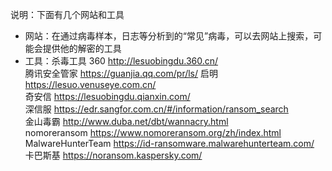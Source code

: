 说明：下面有几个网站和工具
- 网站：在通过病毒样本，日志等分析到的“常见”病毒，可以去网站上搜索，可能会提供他的解密的工具
- 工具：杀毒工具
	360	http://lesuobingdu.360.cn/                          
	腾讯安全管家	https://guanjia.qq.com/pr/ls/
	启明	https://lesuo.venuseye.com.cn/                     
	奇安信	https://lesuobingdu.qianxin.com/                   
	深信服	https://edr.sangfor.com.cn/#/information/ransom_search  
	金山毒霸	http://www.duba.net/dbt/wannacry.html              
	nomoreransom	https://www.nomoreransom.org/zh/index.html     
	MalwareHunterTeam	https://id-ransomware.malwarehunterteam.com/   
	卡巴斯基	https://noransom.kaspersky.com/       